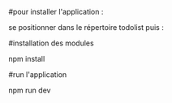 #pour installer l'application :

se positionner dans le répertoire todolist puis :

#installation des modules

npm install

#run l'application

npm run dev
